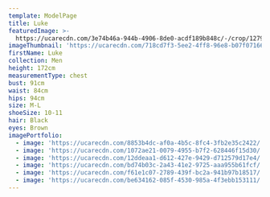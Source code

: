 ```yaml
---
template: ModelPage
title: Luke
featuredImage: >-
  https://ucarecdn.com/3e74b46a-944b-4906-8de0-acdf189b848c/-/crop/1279x727/0,341/-/preview/
imageThumbnail: 'https://ucarecdn.com/718cd7f3-5ee2-4ff8-96e8-b07f07166cc7/'
firstName: Luke
collection: Men
height: 172cm
measurementType: chest
bust: 91cm
waist: 84cm
hips: 94cm
size: M-L
shoeSize: 10-11
hair: Black
eyes: Brown
imagePortfolio:
  - image: 'https://ucarecdn.com/8853b4dc-af0a-4b5c-8fc4-3fb2e35c2422/'
  - image: 'https://ucarecdn.com/1072ae21-0079-4955-b7f2-628446f15d30/'
  - image: 'https://ucarecdn.com/12ddeaa1-d612-427e-9429-d712579d17e4/'
  - image: 'https://ucarecdn.com/bd74b03c-2a43-41e2-9725-aaa955b61fcf/'
  - image: 'https://ucarecdn.com/f61e1c07-2789-439f-bc2a-941b97b18517/'
  - image: 'https://ucarecdn.com/be634162-085f-4530-985a-4f3ebb153111/'
---
```


